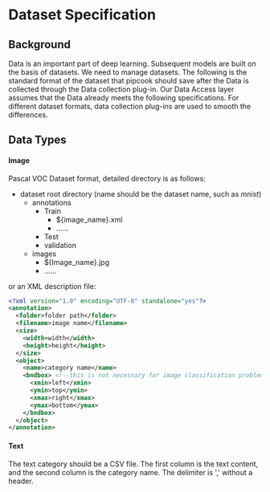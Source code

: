 # Dataset Specification

## Background

Data is an important part of deep learning. Subsequent models are built on the basis of datasets. We need to manage datasets. The following is the standard format of the dataset that pipcook should save after the Data is collected through the Data collection plug-in. Our Data Access layer assumes that the Data already meets the following specifications. For different dataset formats, data collection plug-ins are used to smooth the differences.

## Data Types

#### Image

Pascal VOC Dataset format, detailed directory is as follows:

- dataset root directory (name should be the dataset name, such as *mnist*)
  - annotations
    - Train
      - ${image_name}.xml
      - ......
    - Test
    - validation
  - images
    - ${Image_name}.jpg
    - ......

or an XML description file:

```xml
<?xml version="1.0" encoding="UTF-8" standalone="yes"?>
<annotation>
  <folder>folder path</folder>
  <filename>image name</filename>
  <size>
    <width>width</width>
    <height>height</height>
  </size>
  <object>
    <name>category name</name>
    <bndbox> <!--this is not necessary for image classification problem-->
      <xmin>left</xmin>
      <ymin>top</ymin>
      <xmax>right</xmax>
      <ymax>bottom</ymax>
    </bndbox>
  </object>
</annotation>
```

#### Text

The text category should be a CSV file. The first column is the text content, and the second column is the category name. The delimiter is ',' without a header.

